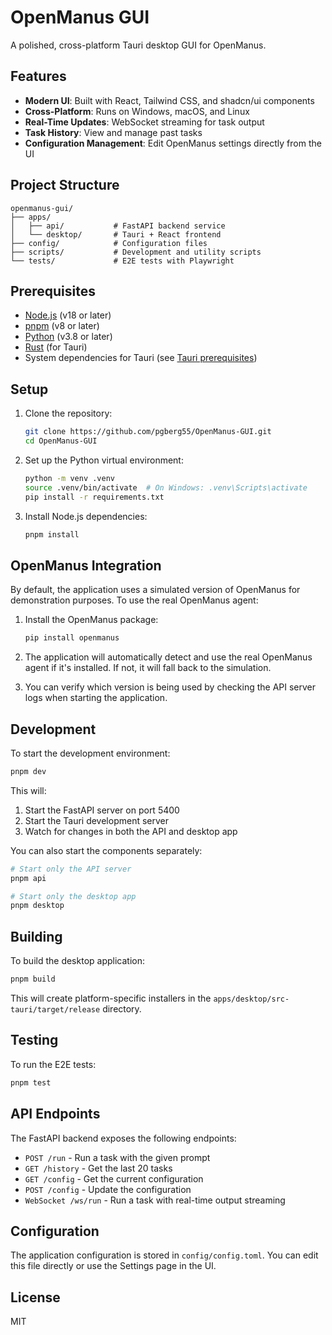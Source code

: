 # OpenManus GUI

A polished, cross-platform Tauri desktop GUI for OpenManus.

## Features

- **Modern UI**: Built with React, Tailwind CSS, and shadcn/ui components
- **Cross-Platform**: Runs on Windows, macOS, and Linux
- **Real-Time Updates**: WebSocket streaming for task output
- **Task History**: View and manage past tasks
- **Configuration Management**: Edit OpenManus settings directly from the UI

## Project Structure

```
openmanus-gui/
├── apps/
│   ├── api/           # FastAPI backend service
│   └── desktop/       # Tauri + React frontend
├── config/            # Configuration files
├── scripts/           # Development and utility scripts
└── tests/             # E2E tests with Playwright
```

## Prerequisites

- [Node.js](https://nodejs.org/) (v18 or later)
- [pnpm](https://pnpm.io/) (v8 or later)
- [Python](https://www.python.org/) (v3.8 or later)
- [Rust](https://www.rust-lang.org/) (for Tauri)
- System dependencies for Tauri (see [Tauri prerequisites](https://tauri.app/v1/guides/getting-started/prerequisites))

## Setup

1. Clone the repository:
   ```bash
   git clone https://github.com/pgberg55/OpenManus-GUI.git
   cd OpenManus-GUI
   ```

2. Set up the Python virtual environment:
   ```bash
   python -m venv .venv
   source .venv/bin/activate  # On Windows: .venv\Scripts\activate
   pip install -r requirements.txt
   ```

3. Install Node.js dependencies:
   ```bash
   pnpm install
   ```

## OpenManus Integration

By default, the application uses a simulated version of OpenManus for demonstration purposes. To use the real OpenManus agent:

1. Install the OpenManus package:
   ```bash
   pip install openmanus
   ```

2. The application will automatically detect and use the real OpenManus agent if it's installed. If not, it will fall back to the simulation.

3. You can verify which version is being used by checking the API server logs when starting the application.

## Development

To start the development environment:

```bash
pnpm dev
```

This will:
1. Start the FastAPI server on port 5400
2. Start the Tauri development server
3. Watch for changes in both the API and desktop app

You can also start the components separately:

```bash
# Start only the API server
pnpm api

# Start only the desktop app
pnpm desktop
```

## Building

To build the desktop application:

```bash
pnpm build
```

This will create platform-specific installers in the `apps/desktop/src-tauri/target/release` directory.

## Testing

To run the E2E tests:

```bash
pnpm test
```

## API Endpoints

The FastAPI backend exposes the following endpoints:

- `POST /run` - Run a task with the given prompt
- `GET /history` - Get the last 20 tasks
- `GET /config` - Get the current configuration
- `POST /config` - Update the configuration
- `WebSocket /ws/run` - Run a task with real-time output streaming

## Configuration

The application configuration is stored in `config/config.toml`. You can edit this file directly or use the Settings page in the UI.

## License

MIT